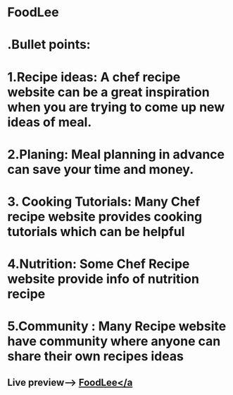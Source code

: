 # FoodLee

# .Bullet points:
# 1.Recipe ideas: A chef recipe website can be a great inspiration when you are  trying to come up new ideas of meal.
# 2.Planing: Meal planning in advance can save your time and money.
# 3. Cooking Tutorials: Many Chef recipe website provides cooking tutorials which can be helpful
# 4.Nutrition: Some Chef Recipe website provide info of nutrition recipe
# 5.Community : Many Recipe website have community where anyone can share their own recipes ideas


## Live preview--> <a href="https://chef-recipe-hunter-a4be2.web.app/">FoodLee</a